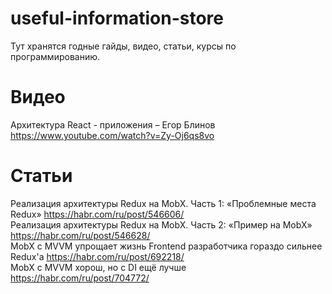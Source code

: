 # useful-information-store
Тут хранятся годные гайды, видео, статьи, курсы по программированию.

# Видео
Архитектура React - приложения – Егор Блинов https://www.youtube.com/watch?v=Zy-Oj6qs8vo  

# Статьи
Реализация архитектуры Redux на MobX. Часть 1: «Проблемные места Redux» https://habr.com/ru/post/546606/  
Реализация архитектуры Redux на MobX. Часть 2: «Пример на MobX» https://habr.com/ru/post/546628/  
MobX с MVVM упрощает жизнь Frontend разработчика гораздо сильнее Redux'а https://habr.com/ru/post/692218/  
MobX c MVVM хорош, но с DI ещё лучше https://habr.com/ru/post/704772/  
